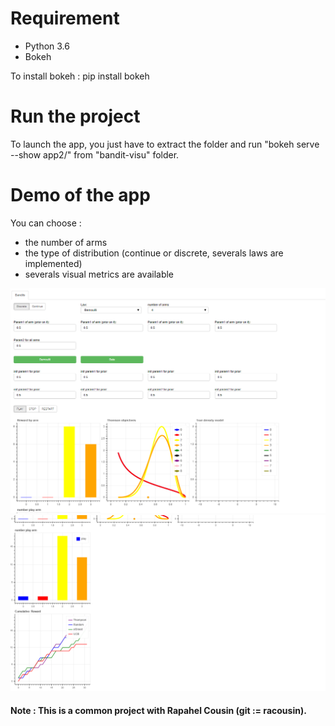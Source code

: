 # Requirement
- Python 3.6
- Bokeh 

To install bokeh : pip install bokeh 

# Run the project

To launch the app, you just have to extract the folder and run "bokeh serve --show app2/" from "bandit-visu" folder.

# Demo of the app

You can choose : 
 - the number of arms
 - the type of distribution (continue or discrete, severals laws are implemented)
 - severals visual metrics are available 
 
![demo 1](bokeh1.png)
![demo 2](bokeh2.png)


 
 
 
 
#### Note : This is a common project with Rapahel Cousin (git := racousin). 
